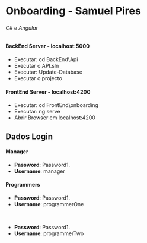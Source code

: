 # Onboarding - Samuel Pires

###### C# e Angular

#### BackEnd Server - localhost:5000

* Executar: cd BackEnd\Api
* Executar o API.sln
* Executar: Update-Database
* Executar o projecto



#### FrontEnd Server - localhost:4200

* Executar: cd FrontEnd\onboarding
* Executar: ng serve
* Abrir Browser em localhost:4200



## Dados Login
#### Manager
* **Password**: Password1.
* **Username**: manager

#### Programmers
* **Password**: Password1.
* **Username**: programmerOne

&nbsp;

* **Password**: Password1.
* **Username**: programmerTwo